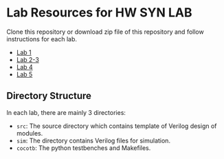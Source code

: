 # Lab Resources for HW SYN LAB

Clone this repository or download zip file of this repository and follow instructions for each lab.

- [Lab 1](https://github.com/2110363-HW-SYN-LAB/lab/tree/main/Lab1)
- [Lab 2-3](https://github.com/2110363-HW-SYN-LAB/lab/tree/main/Lab2-3)
- [Lab 4](https://github.com/2110363-HW-SYN-LAB/lab/tree/main/Lab4)
- [Lab 5](https://github.com/2110363-HW-SYN-LAB/lab/tree/main/Lab5)

## Directory Structure

In each lab, there are mainly 3 directories:

- `src`: The source directory which contains template of Verilog design of modules.
- `sim`: The directory contains Verilog files for simulation.
- `cocotb`: The python testbenches and Makefiles.
